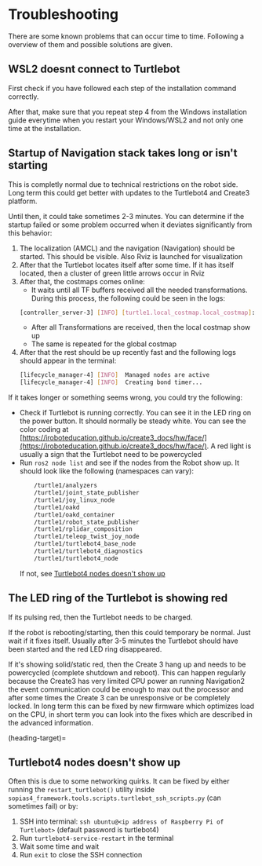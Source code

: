 # Troubleshooting
There are some known problems that can occur time to time. Following a overview of them and possible solutions are given.

## WSL2 doesnt connect to Turtlebot
First check if you have followed each step of the installation command correctly. 

After that, make sure that you repeat step 4 from the Windows installation guide everytime when you restart your Windows/WSL2 and not only one time at the installation.

## Startup of Navigation stack takes long or isn't starting
This is completly normal due to technical restrictions on the robot side. Long term this could get better with updates to the Turtlebot4 and Create3 platform. 

Until then, it could take sometimes 2-3 minutes. You can determine if the startup failed or some problem occurred when it deviates significantly from this behavior:
1. The localization (AMCL) and the navigation (Navigation) should be started. This should be visible. Also Rviz is launched for visualization
2. After that the Turtlebot locates itself after some time. If it has itself located, then a cluster of green little arrows occur in Rviz
3. After that, the costmaps comes online:
   - It waits until all TF buffers received all the needed transformations. During this process, the following could be seen in the logs: 
   ```bash
   [controller_server-3] [INFO] [turtle1.local_costmap.local_costmap]: Timed out waiting for transform from base_link to odom to become available, tf error: Invalid frame ID "odom" passed to canTransform argument target_frame - frame does not exist
   ```
   - After all Transformations are received, then the local costmap show up
   - The same is repeated for the global costmap
4. After that the rest should be up recently fast and the following logs should appear in the terminal: 
    ```bash
    [lifecycle_manager-4] [INFO]  Managed nodes are active
    [lifecycle_manager-4] [INFO]  Creating bond timer...
    ```

If it takes longer or something seems wrong, you could try the following:
- Check if Turtlebot is running correctly. You can see it in the LED ring on the power button. It should normally be steady white. You can see the color coding at [https://iroboteducation.github.io/create3_docs/hw/face/](https://iroboteducation.github.io/create3_docs/hw/face/). A red light is usually a sign that the Turtlebot need to be powercycled
- Run `ros2 node list` and see if the nodes from the Robot show up. It should look like the following (namespaces can vary):
    ```Bash
        /turtle1/analyzers
        /turtle1/joint_state_publisher
        /turtle1/joy_linux_node
        /turtle1/oakd
        /turtle1/oakd_container
        /turtle1/robot_state_publisher
        /turtle1/rplidar_composition
        /turtle1/teleop_twist_joy_node
        /turtle1/turtlebot4_base_node
        /turtle1/turtlebot4_diagnostics
        /turtle1/turtlebot4_node
    ```
    If not, see [Turtlebot4 nodes doesn't show up](#heading-target)


## The LED ring of the Turtlebot is showing red
If its pulsing red, then the Turtlebot needs to be charged. 

If the robot is rebooting/starting, then this could temporary be normal. Just wait if it fixes itself. Usually after 3-5 minutes the Turtlebot should have been started and the red LED ring disappeared.

If it's showing solid/static red, then the Create 3 hang up and needs to be powercycled (complete shutdown and reboot). This can happen regularly because the Create3 has very limited CPU power 
an running Navigation2 the event communication could be enough to max out the processor and after some times the Create 3 can be unresponsive or be completely locked. In long term this can be fixed by new firmware which optimizes load on the CPU, in short term you can look into the fixes which are described in the advanced information.

(heading-target)=
## Turtlebot4 nodes doesn't show up
Often this is due to some networking quirks. It can be fixed by either running the `restart_turtlebot()` utility inside `sopias4_framework.tools.scripts.turtlebot_ssh_scripts.py` (can sometimes fail) or by:
1. SSH into terminal: `ssh ubuntu@<ip address of Raspberry Pi of Turtlebot>` (default password is turtlebot4)
2. Run `turtlebot4-service-restart` in the terminal
3. Wait some time and wait
4. Run `exit` to close the SSH connection